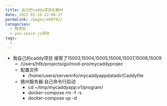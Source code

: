 ```yaml
---
title: 自己的caddy项目在赣州
date: 2022-01-16 22:06:27
permalink: /pages/e90782/
categories:
  - 按项目
  - you-space-js项目
tags:
  - 
---
```



* 我自己的caddy项目 接管了15003,15004,15005,15006,15007,15008,15009
  * /Users/hfb/projects/go/mod-pro/mycaddyprojec
  * 配置文件
    * /home/usera/serverinfo/mycaddyappdatadir/Caddyfile
  * 赣州服务器:自己命令行启动
    * cd ~/tmp/mycaddyapp\:v1/program/
    * docker-compose rm -f -s 
    * docker-compose up -d 
	
